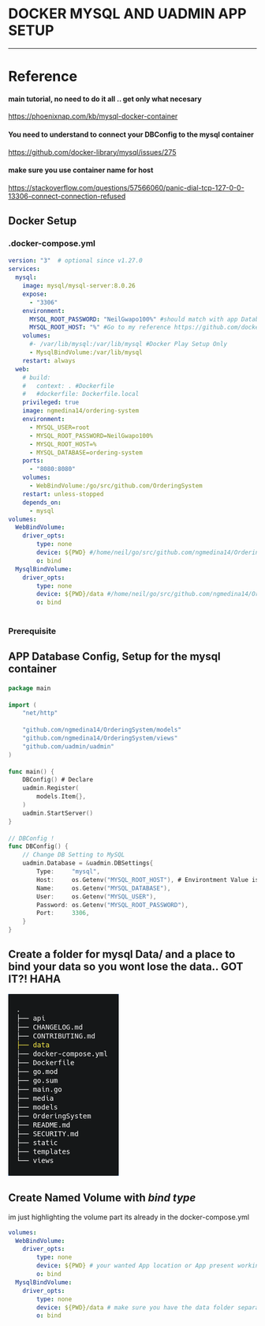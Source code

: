 # DOCKER MYSQL AND UADMIN APP SETUP

----------------------

# Reference
#### main tutorial, no need to do it all .. get only what necesary 
https://phoenixnap.com/kb/mysql-docker-container

#### You need to understand to connect your DBConfig to the mysql container
https://github.com/docker-library/mysql/issues/275

#### make sure you use container name for host
https://stackoverflow.com/questions/57566060/panic-dial-tcp-127-0-0-13306-connect-connection-refused

## Docker Setup
### .docker-compose.yml

```yaml
version: "3"  # optional since v1.27.0
services:
  mysql:
    image: mysql/mysql-server:8.0.26
    expose:
      - "3306"
    environment: 
      MYSQL_ROOT_PASSWORD: "NeilGwapo100%" #should match with app Database Config
      MYSQL_ROOT_HOST: "%" #Go to my reference https://github.com/docker-library/mysql/issues/275
    volumes: 
      #- /var/lib/mysql:/var/lib/mysql #Docker Play Setup Only
      - MysqlBindVolume:/var/lib/mysql
    restart: always
  web:
    # build: 
    #   context: . #Dockerfile
    #   #dockerfile: Dockerfile.local
    privileged: true
    image: ngmedina14/ordering-system
    environment: 
      - MYSQL_USER=root
      - MYSQL_ROOT_PASSWORD=NeilGwapo100%
      - MYSQL_ROOT_HOST=%
      - MYSQL_DATABASE=ordering-system
    ports:
      - "8080:8080"
    volumes:
      - WebBindVolume:/go/src/github.com/OrderingSystem
    restart: unless-stopped
    depends_on: 
      - mysql
volumes:
  WebBindVolume:
    driver_opts:
        type: none
        device: ${PWD} #/home/neil/go/src/github.com/ngmedina14/OrderingSystem
        o: bind
  MysqlBindVolume:
    driver_opts:
        type: none
        device: ${PWD}/data #/home/neil/go/src/github.com/ngmedina14/OrderingSystem
        o: bind
    

```

### Prerequisite 
## APP Database Config, Setup for the mysql container

```go
package main

import (
	"net/http"

	"github.com/ngmedina14/OrderingSystem/models"
	"github.com/ngmedina14/OrderingSystem/views"
	"github.com/uadmin/uadmin"
)

func main() {
	DBConfig() # Declare
	uadmin.Register(
		models.Item{},
    )
	uadmin.StartServer()
}

// DBConfig !
func DBConfig() {
	// Change DB Setting to MySQL
	uadmin.Database = &uadmin.DBSettings{
		Type:     "mysql",
		Host:     os.Getenv("MYSQL_ROOT_HOST"), # Environtment Value is Located at .docker-compose.yml
		Name:     os.Getenv("MYSQL_DATABASE"),
		User:     os.Getenv("MYSQL_USER"),
		Password: os.Getenv("MYSQL_ROOT_PASSWORD"),
		Port:     3306,
	}
}

```

## Create a folder for mysql Data/ and a place to bind your data so you wont lose the data.. GOT IT?! HAHA

<img src="datafolder.png" alt="tree"  />

## Create **Named Volume** with _bind type_

im just highlighting the volume part its already in the docker-compose.yml
```yaml
volumes:
  WebBindVolume:
    driver_opts:
        type: none
        device: ${PWD} # your wanted App location or App present working directory
        o: bind
  MysqlBindVolume:
    driver_opts:
        type: none
        device: ${PWD}/data # make sure you have the data folder separated and empty
        o: bind
```
